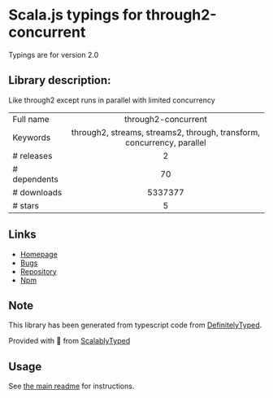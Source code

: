 
# Scala.js typings for through2-concurrent

Typings are for version 2.0

## Library description:
Like through2 except runs in parallel with limited concurrency

|                    |                 |
| ------------------ | :-------------: |
| Full name          | through2-concurrent |
| Keywords           | through2, streams, streams2, through, transform, concurrency, parallel |
| # releases         | 2 |
| # dependents       | 70 |
| # downloads        | 5337377 |
| # stars            | 5 |

## Links
- [Homepage](https://github.com/almost/through2-concurrent#readme)
- [Bugs](https://github.com/almost/through2-concurrent/issues)
- [Repository](https://github.com/almost/through2-concurrent)
- [Npm](https://www.npmjs.com/package/through2-concurrent)
    


## Note
This library has been generated from typescript code from [DefinitelyTyped](https://definitelytyped.org).

Provided with :purple_heart: from [ScalablyTyped](https://github.com/oyvindberg/ScalablyTyped)

## Usage
See [the main readme](../../readme.md) for instructions.


